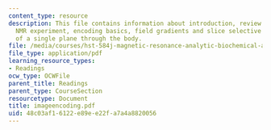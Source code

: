 ```yaml
---
content_type: resource
description: This file contains information about introduction, review of the basic
  NMR experiment, encoding basics, field gradients and slice selective excitation
  of a single plane through the body.
file: /media/courses/hst-584j-magnetic-resonance-analytic-biochemical-and-imaging-techniques-spring-2006/48c03af16122e89ee22fa7a4a8820056_imageencoding.pdf
file_type: application/pdf
learning_resource_types:
- Readings
ocw_type: OCWFile
parent_title: Readings
parent_type: CourseSection
resourcetype: Document
title: imageencoding.pdf
uid: 48c03af1-6122-e89e-e22f-a7a4a8820056
---
```

